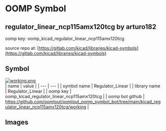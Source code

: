 # OOMP Symbol  
## regulator_linear_ncp115amx120tcg  by arturo182  
  
oomp key: oomp_kicad_regulator_linear_ncp115amx120tcg  
  
source repo at: [https://gitlab.com/kicad/libraries/kicad-symbols](https://gitlab.com/kicad/libraries/kicad-symbols)  
## Symbol  
  
[![working.png](working_600.png)](working.png)  
| name | value | 
| --- | --- | 
| symbol name | Regulator_Linear | 
| library name | Regulator_Linear | 
| oomp key | oomp_kicad_regulator_linear_ncp115amx120tcg | 
| oomp bot github | https://github.com/oomlout/oomlout_oomp_symbol_bot/tree/main/kicad_regulator_linear_ncp115amx120tcg/working | 
## Images  
